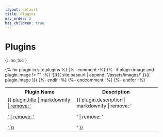 ```yaml
---
layout: default
title: Plugins
nav_order: 2
has_children: true
---
```


# Plugins
{: .no_toc }

<table>
<tr>
<th>Plugin Name</th>
<th>Description</th>
</tr>
{% for plugin in site.plugins %}
<tr>
<td><a href="{{ site.baseurl }}{{ plugin.url }}" class="mb-1 mt-1 v-align-middle">{{ plugin.title | markdownify | remove: '<p>' | remove: '</p>' }}</a></td>
<td>{{ plugin.description | markdownify | remove: '<p>' | remove: '</p>' }}</td>
</tr>
{%- comment -%}
{%- if plugin.image and plugin.image != "" -%}
![]({{ site.baseurl | append: '/assets/images/' }}{{ plugin.image }})
{%- endif -%}
{%- endcomment -%}
{%- endfor -%}
</table>
